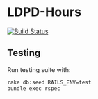 # LDPD-Hours

[![Build Status](https://travis-ci.org/cul/ldpd-hours.svg?branch=master)](https://travis-ci.org/cul/ldpd-hours)

## Testing

Run testing suite with:

```
rake db:seed RAILS_ENV=test
bundle exec rspec
```
